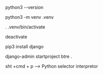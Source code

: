 python3 --version

python3 -m venv .venv

. .venv/bin/activate

deactivate

pip3 install django

django-admin startproject btre .

sht +cmd + p --> Python selector interpretor
